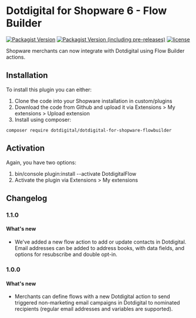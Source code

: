 # Dotdigital for Shopware 6 - Flow Builder
[![Packagist Version](https://img.shields.io/packagist/v/dotdigital/dotdigital-for-shopware-flowbuilder?color=green&label=stable)](https://github.com/dotmailer/dotdigital-for-shopware-flowbuilder/releases)
[![Packagist Version (including pre-releases)](https://img.shields.io/packagist/v/dotdigital/dotdigital-for-shopware-flowbuilder?color=blue&include_prereleases&label=feature)](https://github.com/dotmailer/dotdigital-for-shopware-flowbuilder/releases)
[![license](https://img.shields.io/github/license/mashape/apistatus.svg)](LICENSE.md)

Shopware merchants can now integrate with Dotdigital using Flow Builder actions.

## Installation
To install this plugin you can either:
1. Clone the code into your Shopware installation in custom/plugins
2. Download the code from Github and upload it via Extensions > My extensions > Upload extension
3. Install using composer:
```
composer require dotdigital/dotdigital-for-shopware-flowbuilder
```

## Activation
Again, you have two options:
1. bin/console plugin:install --activate DotdigitalFlow 
2. Activate the plugin via Extensions > My extensions

## Changelog

### 1.1.0

#### What's new
- We've added a new flow action to add or update contacts in Dotdigital. Email addresses can be added to address books, with data fields, and options for resubscribe and double opt-in.

### 1.0.0

#### What's new
- Merchants can define flows with a new Dotdigital action to send triggered non-marketing email campaigns in Dotdigital to nominated recipients (regular email addresses and variables are supported).
